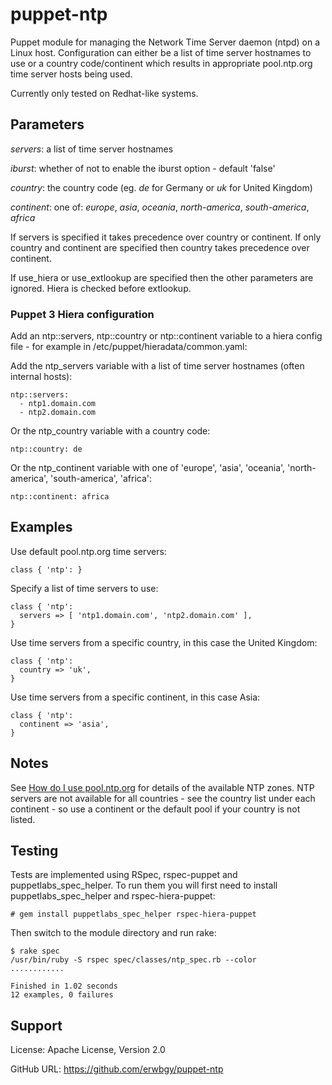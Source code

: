 # puppet-ntp

Puppet module for managing the Network Time Server daemon (ntpd) on a Linux
host. Configuration can either be a list of time server hostnames to use or a
country code/continent which results in appropriate pool.ntp.org time server
hosts being used.

Currently only tested on Redhat-like systems.

## Parameters

*servers*: a list of time server hostnames

*iburst*: whether of not to enable the iburst option - default 'false'

*country*: the country code (eg. _de_ for Germany or _uk_ for United Kingdom)

*continent*: one of: _europe_, _asia_, _oceania_, _north-america_, _south-america_, _africa_

If servers is specified it takes precedence over country or continent.  If
only country and continent are specified then country takes precedence over
continent.

If use_hiera or use_extlookup are specified then the other parameters are
ignored.  Hiera is checked before extlookup.

### Puppet 3 Hiera configuration

Add an ntp::servers, ntp::country or ntp::continent variable to a hiera config
file - for example in /etc/puppet/hieradata/common.yaml:

Add the ntp_servers variable with a list of time server hostnames (often
internal hosts):

    ntp::servers:
      - ntp1.domain.com
      - ntp2.domain.com

Or the ntp_country variable with a country code:

    ntp::country: de

Or the ntp_continent variable with one of 'europe', 'asia', 'oceania',
'north-america', 'south-america', 'africa':

    ntp::continent: africa

## Examples

Use default pool.ntp.org time servers:

    class { 'ntp': }

Specify a list of time servers to use:

    class { 'ntp':
      servers => [ 'ntp1.domain.com', 'ntp2.domain.com' ],
    }

Use time servers from a specific country, in this case the United Kingdom:

    class { 'ntp':
      country => 'uk',
    }

Use time servers from a specific continent, in this case Asia:

    class { 'ntp':
      continent => 'asia',
    }

## Notes

See [How do I use pool.ntp.org](http://www.pool.ntp.org/en/use.html) for
details of the available NTP zones.  NTP servers are not available for all
countries - see the country list under each continent - so use a continent or
the default pool if your country is not listed.

## Testing

Tests are implemented using RSpec, rspec-puppet and puppetlabs_spec_helper.  To
run them you will first need to install puppetlabs_spec_helper and
rspec-hiera-puppet:

    # gem install puppetlabs_spec_helper rspec-hiera-puppet

Then switch to the module directory and run rake:

    $ rake spec
    /usr/bin/ruby -S rspec spec/classes/ntp_spec.rb --color
    ............
    
    Finished in 1.02 seconds
    12 examples, 0 failures

## Support

License: Apache License, Version 2.0

GitHub URL: https://github.com/erwbgy/puppet-ntp
